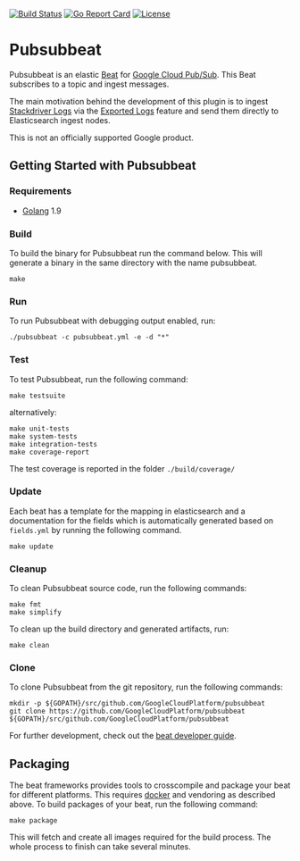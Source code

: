 [![Build Status](https://travis-ci.org/GoogleCloudPlatform/pubsubbeat.svg?branch=master)](https://travis-ci.org/GoogleCloudPlatform/pubsubbeat) [![Go Report Card](https://goreportcard.com/badge/github.com/GoogleCloudPlatform/pubsubbeat)](https://goreportcard.com/report/github.com/GoogleCloudPlatform/pubsubbeat) [![License](https://img.shields.io/badge/license-Apache%202.0-blue.svg)](https://opensource.org/licenses/Apache-2.0)

# Pubsubbeat

Pubsubbeat is an elastic [Beat](https://www.elastic.co/products/beats) for [Google Cloud Pub/Sub](https://cloud.google.com/pubsub/).
This Beat subscribes to a topic and ingest messages.

The main motivation behind the development of this plugin is to ingest [Stackdriver Logs](https://cloud.google.com/stackdriver/)
via the [Exported Logs](https://cloud.google.com/logging/docs/export/using_exported_logs) feature and send them
directly to Elasticsearch ingest nodes.

This is not an officially supported Google product.

## Getting Started with Pubsubbeat

### Requirements

* [Golang](https://golang.org/dl/) 1.9

### Build

To build the binary for Pubsubbeat run the command below. This will generate a binary
in the same directory with the name pubsubbeat.

```
make
```
    
### Run

To run Pubsubbeat with debugging output enabled, run:

```
./pubsubbeat -c pubsubbeat.yml -e -d "*"
```

### Test

To test Pubsubbeat, run the following command:

```
make testsuite
```

alternatively:
```
make unit-tests
make system-tests
make integration-tests
make coverage-report
```

The test coverage is reported in the folder `./build/coverage/`

### Update

Each beat has a template for the mapping in elasticsearch and a documentation for the fields
which is automatically generated based on `fields.yml` by running the following command.

```
make update
```


### Cleanup

To clean  Pubsubbeat source code, run the following commands:

```
make fmt
make simplify
```

To clean up the build directory and generated artifacts, run:

```
make clean
```


### Clone

To clone Pubsubbeat from the git repository, run the following commands:

```
mkdir -p ${GOPATH}/src/github.com/GoogleCloudPlatform/pubsubbeat
git clone https://github.com/GoogleCloudPlatform/pubsubbeat ${GOPATH}/src/github.com/GoogleCloudPlatform/pubsubbeat
```


For further development, check out the [beat developer guide](https://www.elastic.co/guide/en/beats/libbeat/current/new-beat.html).


## Packaging

The beat frameworks provides tools to crosscompile and package your beat for different platforms. This requires [docker](https://www.docker.com/) and vendoring as described above. To build packages of your beat, run the following command:

```
make package
```

This will fetch and create all images required for the build process. The whole process to finish can take several minutes.
